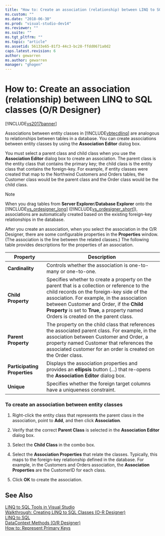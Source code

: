 ```yaml
---
title: "How to: Create an association (relationship) between LINQ to SQL classes (O-R Designer) | Microsoft Docs"
ms.custom: ""
ms.date: "2018-06-30"
ms.prod: "visual-studio-dev14"
ms.reviewer: ""
ms.suite: ""
ms.tgt_pltfrm: ""
ms.topic: "article"
ms.assetid: 56133e65-81f3-44c3-bc28-ffdd0671a0d2
caps.latest.revision: 6
author: gewarren
ms.author: gewarren
manager: "ghogen"
---
```

# How to: Create an association (relationship) between LINQ to SQL classes (O/R Designer)
[!INCLUDE[vs2017banner](../includes/vs2017banner.md)]

  
Associations between entity classes in [!INCLUDE[vbtecdlinq](../includes/vbtecdlinq-md.md)] are analogous to relationships between tables in a database. You can create associations between entity classes by using the **Association Editor** dialog box.  
  
 You must select a parent class and child class when you use the **Association Editor** dialog box to create an association. The parent class is the entity class that contains the primary key; the child class is the entity class that contains the foreign-key. For example, if entity classes were created that map to the Northwind Customers and Orders tables, the Customer class would be the parent class and the Order class would be the child class.  
  
> [!NOTE]
>  When you drag tables from **Server Explorer**/**Database Explorer** onto the [!INCLUDE[vs_ordesigner_long](../includes/vs-ordesigner-long-md.md)] ([!INCLUDE[vs_ordesigner_short](../includes/vs-ordesigner-short-md.md)]), associations are automatically created based on the existing foreign-key relationships in the database.  
  
 After you create an association, when you select the association in the O/R Designer, there are some configurable properties in the **Properties** window. (The association is the line between the related classes.) The following table provides descriptions for the properties of an association.  
  
|Property|Description|  
|--------------|-----------------|  
|**Cardinality**|Controls whether the association is one-to-many or one-to-one.|  
|**Child Property**|Specifies whether to create a property on the parent that is a collection or reference to the child records on the foreign-key side of the association. For example, in the association between Customer and Order, if the **Child Property** is set to **True**, a property named Orders is created on the parent class.|  
|**Parent Property**|The property on the child class that references the associated parent class. For example, in the association between Customer and Order, a property named Customer that references the associated customer for an order is created on the Order class.|  
|**Participating Properties**|Displays the association properties and provides an **ellipsis** button (...) that re-opens the **Association Editor** dialog box.|  
|**Unique**|Specifies whether the foreign target columns have a uniqueness constraint.|  
  
### To create an association between entity classes  
  
1.  Right-click the entity class that represents the parent class in the association, point to **Add**, and then click **Association**.  
  
2.  Verify that the correct **Parent Class** is selected in the **Association Editor** dialog box.  
  
3.  Select the **Child Class** in the combo box.  
  
4.  Select the **Association Properties** that relate the classes. Typically, this maps to the foreign-key relationship defined in the database. For example, in the Customers and Orders association, the **Association Properties** are the CustomerID for each class.  
  
5.  Click **OK** to create the association.  
  
## See Also  
 [LINQ to SQL Tools in Visual Studio](../data-tools/linq-to-sql-tools-in-visual-studio2.md)   
 [Walkthrough: Creating LINQ to SQL Classes (O-R Designer)](http://msdn.microsoft.com/library/35aad4a4-2e8a-46e2-ae09-5fbfd333c233)   
 [LINQ to SQL](http://msdn.microsoft.com/library/73d13345-eece-471a-af40-4cc7a2f11655)   
 [DataContext Methods (O/R Designer)](../data-tools/datacontext-methods-o-r-designer.md)   
 [How to: Represent Primary Keys](http://msdn.microsoft.com/library/63c65289-6539-42b2-8493-891c232018fa)

